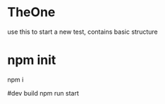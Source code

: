 # TheOne
use this to start a new test, contains basic structure

# npm init
npm i

#dev build
npm run start
